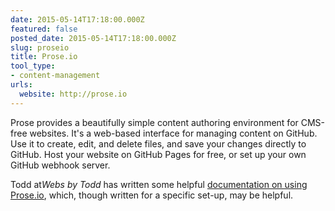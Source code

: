 ```yaml
---
date: 2015-05-14T17:18:00.000Z
featured: false
posted_date: 2015-05-14T17:18:00.000Z
slug: proseio
title: Prose.io
tool_type:
- content-management
urls:
  website: http://prose.io
---
```


Prose provides a beautifully simple content authoring environment for CMS-free websites. It's a web-based interface for managing content on GitHub. Use it to create, edit, and delete files, and save your changes directly to GitHub. Host your website on GitHub Pages for free, or set up your own GitHub webhook server.

Todd at*Webs by Todd* has written some helpful [documentation on using Prose.io](http://www.websbytodd.com/documentation/using-prose/#write-your-post), which, though written for a specific set-up, may be helpful.
